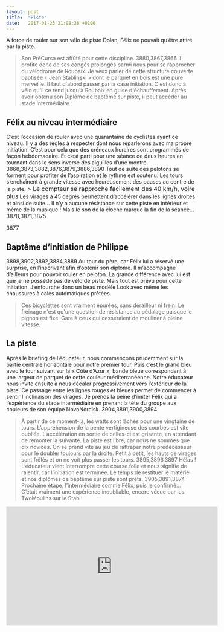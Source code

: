 ```yaml
---
layout: post
title:  "Piste"
date:   2017-01-23 21:08:26 +0100
---
```

À force de rouler sur son vélo de piste Dolan, Félix ne pouvait qu’être attiré par la piste.
> Son PréCursa est affûté pour cette discipline.
3880,3867,3866
Il profite donc de ses congés prolongés parmi nous pour se rapprocher du vélodrome de Roubaix.
Je veux parler de cette structure couverte baptisée « Jean Stablinski » dont le parquet en bois est une pure merveille.
Il faut d'abord passer par la case initiation.
C'est donc à vélo qu'il se rend jusqu'à Roubaix en guise d'échauffement.
Après avoir obtenu son Diplôme de baptême sur piste, il peut accéder au stade intermédiaire.

## Félix au niveau intermédiaire
C’est l’occasion de rouler avec une quarantaine de cyclistes ayant ce niveau.
Il y a des règles à respecter dont nous reparlerons avec ma propre initiation.
C’est pour cela que des créneaux horaires sont programmés de façon hebdomadaire.
Et c’est parti pour une séance de deux heures en tournant dans le sens inverse des aiguilles d’une montre.
3868,3873,3882,3876,3879,3886,3890
Tout de suite des pelotons se forment pour profiter de l’aspiration et le rythme est soutenu.
Les tours s’enchaînent à grande vitesse avec heureusement des pauses au centre de la piste.
<span style="font-size: 12pt;">>       Le compteur se rapproche facilement des 40 km/h, voire plus</span>
Les virages à 45 degrés permettent d’accélérer dans les lignes droites et ainsi de suite...
Il n’y a aucune résistance sur cette piste en intérieur et même de la musique !
Mais le son de la cloche marque la fin de la séance...
3878,3871,3875

3877
## Baptême d’initiation de Philippe
3898,3902,3892,3884,3889
Au tour du père, car Félix lui a réservé une surprise, en l’inscrivant afin d’obtenir son diplôme.
Il m’accompagne d’ailleurs pour pouvoir rouler en peloton.
La grande différence avec lui est que je ne possède pas de vélo de piste.
Mais tout est prévu pour cette initiation.
J’enfourche donc un beau modèle Look avec même les chaussures à cales automatiques prêtées.
> Ces bicyclettes sont vraiment épurées, sans dérailleur ni frein.
Le freinage n'est qu'une question de résistance au pédalage puisque le pignon est fixe.
Gare à ceux qui cesseraient de mouliner à pleine vitesse.

## La piste
Après le briefing de l’éducateur, nous commençons prudemment sur la partie centrale horizontale pour notre premier tour.
Puis c’est le grand bleu avec le tour suivant sur la « Côte d’Azur », bande bleue correspondant à une largeur de parquet de cette couleur méditerranéenne.
Notre éducateur nous invite ensuite à nous décaler progressivement vers l’extérieur de la piste.
Ce passage entre les lignes rouges et bleues permet de commencer à sentir l’inclinaison des virages.
Je prends la peine d’imiter Félix qui a l’expérience du stade intermédiaire en prenant la tête du groupe aux couleurs de son équipe NovoNordisk.
3904,3891,3900,3894
> À partir de ce moment-là, les watts sont lâchés pour une vingtaine de tours.
L’appréhension de la pente vertigineuse des courbes est vite oubliée.
L’accélération en sortie de celles-ci est grisante, en attendant de remonter la suivante.
La piste est libre, car nous ne sommes que dix novices.
On se prend vite au jeu de rattraper notre prédécesseur pour le doubler toujours par la droite.
Petit à petit, les hauts de virages sont frôlés et on ne voit plus passer les tours.
3895,3896,3897
Hélas ! L’éducateur vient interrompre cette course folle et nous signifie de ralentir, car l’initiation est terminée.
Le temps de restituer le matériel et nos diplômes de baptême sur piste sont prêts.
3905,3891,3874
> Prochaine étape, l’intermédiaire comme Félix, puis le confirmé...
C’était vraiment une expérience inoubliable, encore vécue par les TwoMoulins sur le Stab !

<center><iframe src="https://www.youtube.com/embed/NgoiKoFgDN0" width="560" height="315" frameborder="0" allowfullscreen="allowfullscreen" data-mce-fragment="1"></iframe></center>